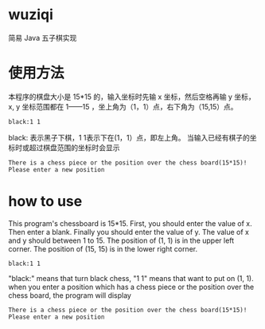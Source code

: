# wuziqi
简易 Java 五子棋实现

# 使用方法
本程序的棋盘大小是 15*15 的，输入坐标时先输 x 坐标，然后空格再输 y 坐标，x, y 坐标范围都在 1——15 ，坐上角为（1，1）点，右下角为（15,15）点。
```
black:1 1
```
black: 表示黑子下棋，1 1表示下在(1，1）点，即左上角。
当输入已经有棋子的坐标时或超过棋盘范围的坐标时会显示
```
There is a chess piece or the position over the chess board(15*15)! Please enter a new position
```

# how to use
This program's chessboard is 15*15. First, you should enter the value of x. Then enter a blank. Finally you should enter the value of y. The value of x and y should between 1 to 15. The position of (1, 1) is in the upper left corner. The position of (15, 15) is in the lower right corner.
```
black:1 1
```
"black:" means that turn black chess, "1 1" means that want to put on (1, 1).
when you enter a position which has a chess piece or the position over the chess board, the program will display
```
There is a chess piece or the position over the chess board(15*15)! Please enter a new position
```
